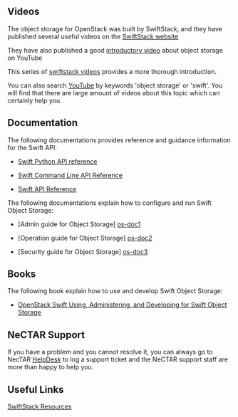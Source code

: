 ## Videos

The object storage for OpenStack was built by SwiftStack, and they have published 
several useful videos on the [SwiftStack website][swiftstack]

They have also published a good [introductory video][os-101] about object storage on YouTube

This series of [swiftstack videos][os-video] provides a more thorough introduction.

You can also search [YouTube][youtube] by keywords 'object storage' or 'swift'.
You will find that there are large amount of videos about this topic which can certainly help you. 

## Documentation

The following documentations provides reference and guidance information for the
Swift API:

- [Swift Python API reference][developer]

- [Swift Command Line API Reference][commandline] 

- [Swift API Reference][http]

The following documentations explain how to configure and run Swift Object
Storage:

- [Admin guide for Object Storage] [os-doc1]

- [Operation guide for Object Storage] [os-doc2]

- [Security guide for Object Storage] [os-doc3]

## Books

The following book explain how to use and develop Swift Object Storage:

- [OpenStack Swift Using, Administering, and Developing for Swift Object Storage][OREILLY] 

## NeCTAR Support

If you have a problem and you cannot resolve it, you can always go to NecTAR
[HelpDesk][helpdesk] to log a support ticket and the NeCTAR support staff are
more than happy to help you.


## Useful Links

[SwiftStack Resources][swiftstackresources]


[OREILLY]: http://shop.oreilly.com/product/0636920033288.do
[helpdesk]: https://support.nectar.org.au/support/home
[os-doc1]: http://docs.openstack.org/admin-guide-cloud/objectstorage.html
[os-doc2]: http://docs.openstack.org/openstack-ops/content/storage_decision.html
[os-doc3]: http://docs.openstack.org/security-guide/object-storage.html
[os-101]: https://www.youtube.com/watch?v=WV-TeM78mno
[os-video]: https://www.youtube.com/watch?v=JUXRJaZMOb0&list=PLIr7I80Leee5NpoYTd9ffNvWq0pG18CN3
[youtube]: https://www.youtube.com/
[swiftstack]: https://swiftstack.com/resources/videos/#
[http]: http://developer.openstack.org/api-ref-objectstorage-v1.html
[developer]: http://docs.openstack.org/developer/swift/
[commandline]: http://docs.openstack.org/cli-reference/content/swiftclient_commands.html
[swiftstackresources]: https://swiftstack.com/resources/data-sheets/#
